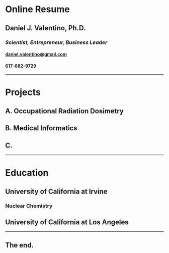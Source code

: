 # Online Resume
## Daniel J. Valentino, Ph.D.

### *Scientist, Entrepreneur, Business Leader*

#### daniel.valentino@gmail.com

#### 617-682-9729

---
# Projects
## A. Occupational Radiation Dosimetry
## B. Medical Informatics
## C. 
---
# Education
## University of California at Irvine
### Nuclear Chemistry
## University of California at Los Angeles
---
## The end.
<!--stackedit_data:
eyJoaXN0b3J5IjpbLTEzNzM1NTY3MzBdfQ==
-->
